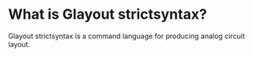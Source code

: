 # What is Glayout strictsyntax?
Glayout strictsyntax is a command language for producing analog circuit layout.